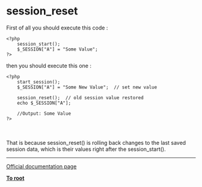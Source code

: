 # session_reset



First of all you should execute this code :<br>

```
<?php
    session_start();
    $_SESSION["A"] = "Some Value";
?>
```


then you should execute this one : 



```
<?php
    start_session();
    $_SESSION["A"] = "Some New Value";  // set new value

    session_reset();  // old session value restored
    echo $_SESSION["A"];

    //Output: Some Value
?>
```
<br><br>That is because session_reset() is rolling back changes to the last saved session data, which is their values right after the session_start().  

---

[Official documentation page](https://www.php.net/manual/en/function.session-reset.php)

**[To root](/README.md)**